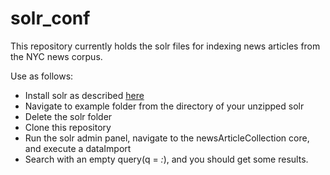 solr_conf
=========

This repository currently holds the solr files for indexing news articles from the NYC news corpus.

Use as follows:

- Install solr as described <a href="http://lucene.apache.org/solr/4_2_1/tutorial.html">here</a>
- Navigate to example folder from the directory of your unzipped solr
- Delete the solr folder
- Clone this repository
- Run the solr admin panel, navigate to the newsArticleCollection core, and execute a dataImport
- Search with an empty query(q = *:*), and you should get some results.
